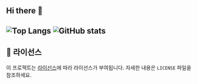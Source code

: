 ## Hi there 👋

![Top Langs](https://github-readme-stats.vercel.app/api/top-langs/?username=tjseorud&layout=compact)
![GitHub stats](https://github-readme-stats.vercel.app/api/?username=tjseorud&show_icons=true&theme=transparent)
---

## 📝 라이선스

이 프로젝트는 [라이선스](LICENSE)에 따라 라이선스가 부여됩니다. 자세한 내용은 `LICENSE` 파일을 참조하세요.
